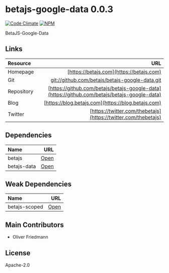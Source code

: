 # betajs-google-data 0.0.3
[![Code Climate](https://codeclimate.com/github/betajs/betajs-google-data/badges/gpa.svg)](https://codeclimate.com/github/betajs/betajs-google-data)
[![NPM](https://img.shields.io/npm/v/betajs-google-data.svg?style=flat)](https://www.npmjs.com/package/betajs-google-data)


BetaJS-Google-Data












## Links
| Resource   | URL |
| :--------- | --: |
| Homepage   | [https://betajs.com](https://betajs.com) |
| Git        | [git://github.com/betajs/betajs-google-data.git](git://github.com/betajs/betajs-google-data.git) |
| Repository | [https://github.com/betajs/betajs-google-data](https://github.com/betajs/betajs-google-data) |
| Blog       | [https://blog.betajs.com](https://blog.betajs.com) | 
| Twitter    | [https://twitter.com/thebetajs](https://twitter.com/thebetajs) | 
 






## Dependencies
| Name | URL |
| :----- | -------: |
| betajs | [Open](https://github.com/betajs/betajs) |
| betajs-data | [Open](https://github.com/betajs/betajs-data) |


## Weak Dependencies
| Name | URL |
| :----- | -------: |
| betajs-scoped | [Open](https://github.com/betajs/betajs-scoped) |


## Main Contributors

- Oliver Friedmann

## License

Apache-2.0







